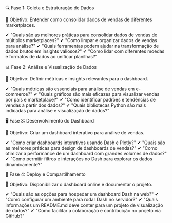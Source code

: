 🔍 Fase 1: Coleta e Estruturação de Dados

📌 Objetivo: Entender como consolidar dados de vendas de diferentes marketplaces.

✔ "Quais são as melhores práticas para consolidar dados de vendas de múltiplos marketplaces?"
✔ "Como limpar e organizar dados de vendas para análise?"
✔ "Quais ferramentas podem ajudar na transformação de dados brutos em insights valiosos?"
✔ "Como lidar com diferentes moedas e formatos de dados ao unificar planilhas?"

📊 Fase 2: Análise e Visualização de Dados

📌 Objetivo: Definir métricas e insights relevantes para o dashboard.

✔ "Quais métricas são essenciais para análise de vendas em e-commerce?"
✔ "Quais gráficos são mais eficazes para visualizar vendas por país e marketplace?"
✔ "Como identificar padrões e tendências de vendas a partir dos dados?"
✔ "Quais bibliotecas Python são mais indicadas para análise e visualização de dados?"

🖥 Fase 3: Desenvolvimento do Dashboard

📌 Objetivo: Criar um dashboard interativo para análise de vendas.

✔ "Como criar dashboards interativos usando Dash e Plotly?"
✔ "Quais são as melhores práticas para design de dashboards de vendas?"
✔ "Como otimizar a performance de um dashboard com grandes volumes de dados?"
✔ "Como permitir filtros e interações no Dash para explorar os dados dinamicamente?"

🚀 Fase 4: Deploy e Compartilhamento

📌 Objetivo: Disponibilizar o dashboard online e documentar o projeto.

✔ "Quais são as opções para hospedar um dashboard Dash na web?"
✔ "Como configurar um ambiente para rodar Dash no servidor?"
✔ "Quais informações um README.md deve conter para um projeto de visualização de dados?"
✔ "Como facilitar a colaboração e contribuição no projeto via GitHub?"
